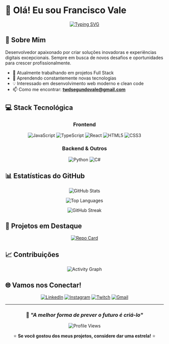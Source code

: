 # 👋 Olá! Eu sou Francisco Vale

<div align="center">
  
[![Typing SVG](https://readme-typing-svg.demolab.com?font=JetBrains+Mono&size=28&duration=3000&pause=1000&color=00D9FF&center=true&vCenter=true&width=600&lines=Desenvolvedor+Full+Stack;Apaixonado+por+Tecnologia;Sempre+Aprendendo+%F0%9F%9A%80)](https://git.io/typing-svg)

</div>

## 🚀 Sobre Mim

Desenvolvedor apaixonado por criar soluções inovadoras e experiências digitais excepcionais. Sempre em busca de novos desafios e oportunidades para crescer profissionalmente.

- 🔭 Atualmente trabalhando em projetos Full Stack
- 🌱 Aprendendo constantemente novas tecnologias
- 💡 Interessado em desenvolvimento web moderno e clean code
- 📫 Como me encontrar: **twdsegundovale@gmail.com**

## 💻 Stack Tecnológica

<div align="center">

### Frontend
![JavaScript](https://img.shields.io/badge/JavaScript-F7DF1E?style=for-the-badge&logo=javascript&logoColor=black)
![TypeScript](https://img.shields.io/badge/TypeScript-007ACC?style=for-the-badge&logo=typescript&logoColor=white)
![React](https://img.shields.io/badge/React-20232A?style=for-the-badge&logo=react&logoColor=61DAFB)
![HTML5](https://img.shields.io/badge/HTML5-E34F26?style=for-the-badge&logo=html5&logoColor=white)
![CSS3](https://img.shields.io/badge/CSS3-1572B6?style=for-the-badge&logo=css3&logoColor=white)

### Backend & Outros
![Python](https://img.shields.io/badge/Python-3776AB?style=for-the-badge&logo=python&logoColor=white)
![C#](https://img.shields.io/badge/C%23-239120?style=for-the-badge&logo=c-sharp&logoColor=white)

</div>

## 📊 Estatísticas do GitHub

<div align="center">
  
![GitHub Stats](https://github-readme-stats.vercel.app/api?username=nidaime-two&show_icons=true&theme=tokyonight&hide_border=true&bg_color=0D1117)

![Top Languages](https://github-readme-stats.vercel.app/api/top-langs/?username=nidaime-two&layout=compact&theme=tokyonight&hide_border=true&bg_color=0D1117)

![GitHub Streak](https://streak-stats.demolab.com/?user=nidaime-two&theme=tokyonight&hide_border=true&background=0D1117)

</div>

## 🎯 Projetos em Destaque

<div align="center">

[![Repo Card](https://github-readme-stats.vercel.app/api/pin/?username=nidaime-two&repo=NOME-DO-PROJETO&theme=tokyonight&hide_border=true&bg_color=0D1117)](https://github.com/nidaime-two/NOME-DO-PROJETO)

</div>

## 📈 Contribuições

<div align="center">
  
![Activity Graph](https://github-readme-activity-graph.vercel.app/graph?username=nidaime-two&theme=tokyo-night&hide_border=true&bg_color=0D1117)

</div>

## 🌐 Vamos nos Conectar!

<div align="center">

[![LinkedIn](https://img.shields.io/badge/LinkedIn-0077B5?style=for-the-badge&logo=linkedin&logoColor=white)](https://www.linkedin.com/in/francisco-fernandes-do-vale-segundo-265009199/)
[![Instagram](https://img.shields.io/badge/Instagram-E4405F?style=for-the-badge&logo=instagram&logoColor=white)](https://www.instagram.com/segundovale_)
[![Twitch](https://img.shields.io/badge/Twitch-9146FF?style=for-the-badge&logo=twitch&logoColor=white)](https://www.twitch.tv/segundovale)
[![Gmail](https://img.shields.io/badge/Gmail-D14836?style=for-the-badge&logo=gmail&logoColor=white)](mailto:twdsegundovale@gmail.com)

</div>

---

<div align="center">

### 💭 *"A melhor forma de prever o futuro é criá-lo"*

![Profile Views](https://komarev.com/ghpvc/?username=nidaime-two&color=00D9FF&style=for-the-badge)

⭐ **Se você gostou dos meus projetos, considere dar uma estrela!** ⭐

</div>
